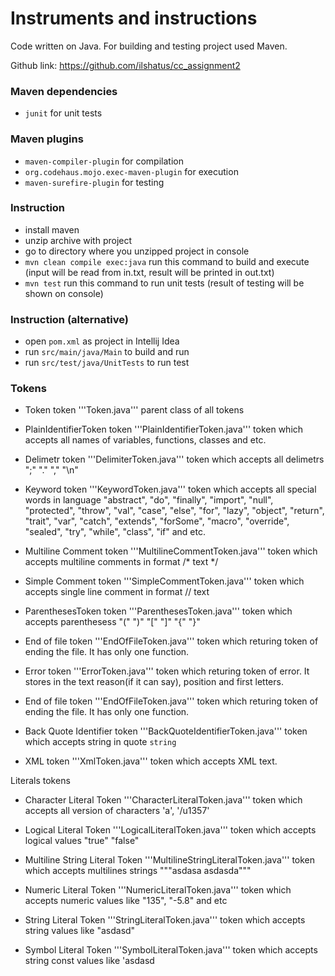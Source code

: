 # Instruments and instructions

Code written on Java. For building and testing project used Maven.

Github link: https://github.com/ilshatus/cc_assignment2

### Maven dependencies
- ```junit``` for unit tests
### Maven plugins
- ```maven-compiler-plugin``` for compilation
- ```org.codehaus.mojo.exec-maven-plugin``` for execution
- ```maven-surefire-plugin``` for testing
### Instruction
- install maven
- unzip archive with project
- go to directory where you unzipped project in console
- ```mvn clean compile exec:java``` run this command to build and execute (input will be read from in.txt, result will be printed in out.txt)
- ```mvn test``` run this command to run unit tests (result of testing will be shown on console)
### Instruction (alternative) 
- open ```pom.xml``` as project in Intellij Idea
- run ```src/main/java/Main``` to build and run
- run ```src/test/java/UnitTests``` to run test



### Tokens

- Token token '''Token.java''' parent class of all tokens

- PlainIdentifierToken token '''PlainIdentifierToken.java''' token which accepts all names of variables, functions, classes and etc.


- Delimetr token '''DelimiterToken.java''' token which accepts all delimetrs ";" "." "," "\n" 

- Keyword token '''KeywordToken.java''' token which accepts all special words in language "abstract", "do", "finally", "import", "null", "protected", "throw", "val", "case", "else", "for", "lazy", "object", "return", "trait", "var", "catch",  "extends", "forSome", "macro", "override", "sealed", "try", "while", "class", "if" and etc.
     
- Multiline Comment token '''MultilineCommentToken.java''' token which accepts multiline comments in format /* text */

- Simple Comment token '''SimpleCommentToken.java''' token which accepts single line comment in format // text

- ParenthesesToken token '''ParenthesesToken.java''' token which accepts parenthesess "(" ")" "\[" "\]" "{" "}"

- End of file  token '''EndOfFileToken.java''' token which returing token of ending the file. It has only one function.

- Error  token '''ErrorToken.java''' token which returing token of error. It stores in the text reason(if it can say), position and first letters.

- End of file  token '''EndOfFileToken.java''' token which returing token of ending the file. It has only one function.

- Back Quote Identifier  token '''BackQuoteIdentifierToken.java''' token which accepts string in quote `string`

- XML  token '''XmlToken.java''' token which accepts XML text.

Literals tokens

- Character Literal Token '''CharacterLiteralToken.java''' token which accepts all version of characters 'a', '/u1357' 
- Logical Literal Token '''LogicalLiteralToken.java''' token which accepts logical values "true" "false"
- Multiline String Literal Token '''MultilineStringLiteralToken.java''' token which accepts multilines strings """asdasa
asdasda"""
- Numeric Literal Token '''NumericLiteralToken.java''' token which accepts numeric values like "135", "-5.8" and etc

- String Literal Token '''StringLiteralToken.java''' token which accepts string values like "asdasd"

- Symbol Literal Token '''SymbolLiteralToken.java''' token which accepts string const values like 'asdasd





